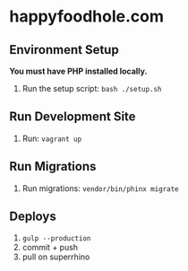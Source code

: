 # happyfoodhole.com

## Environment Setup

**You must have PHP installed locally.**

1. Run the setup script: `bash ./setup.sh`

## Run Development Site
1. Run: `vagrant up`

## Run Migrations

1. Run migrations: `vendor/bin/phinx migrate`

## Deploys
1. `gulp --production`
2. commit + push
3. pull on superrhino
